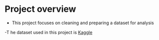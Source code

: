 # Project overview

- This project focuses on cleaning and preparing a dataset for analysis

-T he dataset used in this project is [Kaggle](https://www.kaggle.com/datasets/wspirat/germany-used-cars-dataset-2023 )
